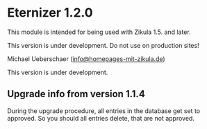Eternizer 1.2.0
===========================


This module is intended for being used with Zikula 1.5. and later.

This version is under development. Do not use on production sites!


Michael Ueberschaer (info@homepages-mit-zikula.de)

This version is under development.

## Upgrade info from version 1.1.4

During the upgrade procedure, all entries in the database get set to approved. So you should all entries delete, that are not approved.
